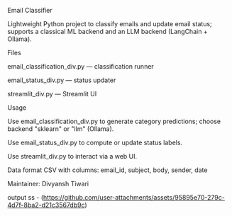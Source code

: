 Email Classifier

Lightweight Python project to classify emails and update email status; supports a classical ML backend and an LLM backend (LangChain + Ollama).

Files

email_classification_div.py — classification runner

email_status_div.py — status updater

streamlit_div.py — Streamlit UI

Usage

Use email_classification_div.py to generate category predictions; choose backend "sklearn" or "llm" (Ollama).

Use email_status_div.py to compute or update status labels.

Use streamlit_div.py to interact via a web UI.

Data format
CSV with columns: email_id, subject, body, sender, date

Maintainer: Divyansh Tiwari


output ss - (https://github.com/user-attachments/assets/95895e70-279c-4d7f-8ba2-d21c3567db9c)


